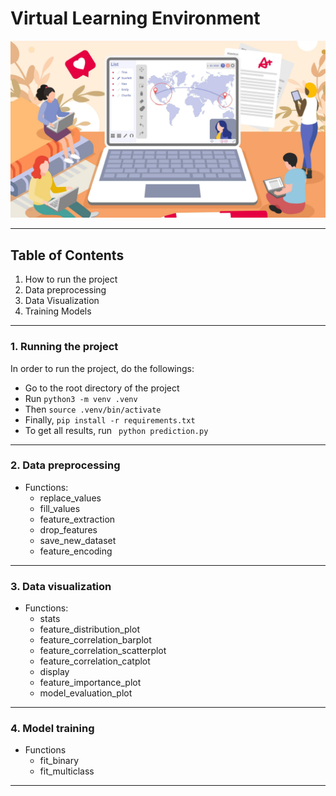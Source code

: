 # Virtual Learning Environment

<img src="./vle.jpg" alt="VLE" title="Virtual Learning Environment">

---

## Table of Contents

1. How to run the project
2. Data preprocessing
3. Data Visualization
4. Training Models
---
### 1. Running the project
In order to run the project, do the followings:<br>
- Go to the root directory of the project
- Run ```python3 -m venv .venv```<br>
- Then ```source .venv/bin/activate```<br>
- Finally, ```pip install -r requirements.txt```<br>
- To get all results, run ``` python prediction.py```
---
### 2. Data preprocessing
- Functions:
  - replace_values
  - fill_values
  - feature_extraction
  - drop_features
  - save_new_dataset
  - feature_encoding
---
### 3. Data visualization
- Functions:
  - stats
  - feature_distribution_plot
  - feature_correlation_barplot
  - feature_correlation_scatterplot
  - feature_correlation_catplot
  - display
  - feature_importance_plot
  - model_evaluation_plot
---
### 4. Model training
- Functions
  - fit_binary
  - fit_multiclass
---

